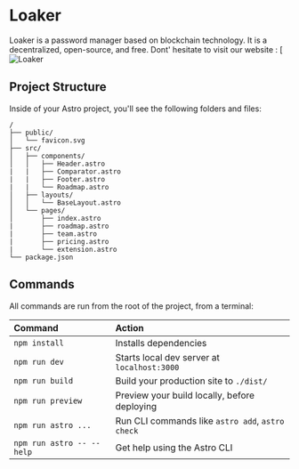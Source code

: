 # Loaker

Loaker is a password manager based on blockchain technology. It is a decentralized, open-source, and free. Dont' hesitate to visit our website : [![Loaker](https://github.io/Loaker/frontend/)

## Project Structure

Inside of your Astro project, you'll see the following folders and files:

```
/
├── public/
│   └── favicon.svg
├── src/
│   ├── components/
│   │   ├── Header.astro
|   |   ├── Comparator.astro
|   |   ├── Footer.astro
|   |   └── Roadmap.astro
│   ├── layouts/
│   │   └── BaseLayout.astro
│   └── pages/
│       ├── index.astro
|       ├── roadmap.astro
|       ├── team.astro
|       ├── pricing.astro
|       └── extension.astro
└── package.json
```

## Commands

All commands are run from the root of the project, from a terminal:

| Command                   | Action                                           |
| :------------------------ | :----------------------------------------------- |
| `npm install`             | Installs dependencies                            |
| `npm run dev`             | Starts local dev server at `localhost:3000`      |
| `npm run build`           | Build your production site to `./dist/`          |
| `npm run preview`         | Preview your build locally, before deploying     |
| `npm run astro ...`       | Run CLI commands like `astro add`, `astro check` |
| `npm run astro -- --help` | Get help using the Astro CLI                     |

